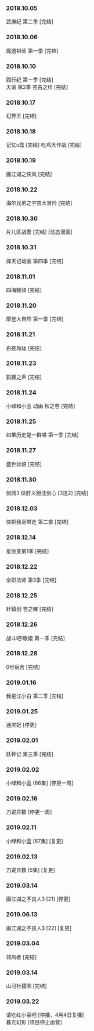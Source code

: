 
### 2018.10.05 
武庚纪 第二季  [完结]
### 2018.10.06
魔道祖师 第一季  [完结]
### 2018.10.10
西行纪 第一季  [完结]  
天谕 第2季 苍古之绊  [完结]  
### 2018.10.17
幻界王  [完结]  
### 2018.10.18
记忆u盘  [完结]
吃鸡大作战  [完结]

### 2018.10.19
画江湖之侠岚  [完结]   
### 2018.10.22
海尔兄弟之宇宙大冒险  [完结]  

### 2018.10.30
片儿区战警  [完结]  [动态漫画]  
### 2018.10.31
择天记动画 第四季  [完结]  

### 2018.11.01
四海鲸骑  [完结]  
### 2018.11.20
摩登大自然 第一季  [完结]  
### 2018.11.21
白夜玲珑  [完结] 

### 2018.11.23
狐狸之声  [完结]  
### 2018.11.24
小绿和小蓝 动画 秋之卷  [完结]  
### 2018.11.25
如果历史是一群喵  第一季  [完结]  

### 2018.11.27
盛世妆娘  [完结]  
### 2018.11.30
剑网3·侠肝义胆沈剑心  [3渲2]  [完结]  
 

### 2018.12.03 
快把我哥带走 第二季  [完结]   
### 2018.12.14
星辰变第1季  [完结] 
### 2018.12.22
全职法师 第3季  [完结]  

### 2018.12.25
轩辕剑 苍之曜  [完结]  
### 2018.12.26 
战斗吧!歌姬 第一季  [完结]

### 2018.12.28
0号宿舍  [完结]  


### 2019.01.16
我是江小白 第二季  [完结]


### 2019.01.25
通灵妃  [停更]

### 2019.02.01
妖神记 第三季  [完结]  
### 2019.02.02
小绿和小蓝  [66集]  [停更一周]


### 2019.02.16
刀说异数  [停更一周]
### 2019.02.11
小绿和小蓝  [67集]  [复更]


### 2019.02.13
刀说异数  [5集]  [复更]


### 2019.03.14
画江湖之不良人3  [21]  [停更]


### 2019.06.13
画江湖之不良人3  [22]  [复更]

### 2019.03.04

领风者  [完结]

### 2019.03.14 
山河社稷图  [完结]

### 2019.03.22
请吃红小豆吧  [停播，4月4日复播]  
暮光幻影  [项目停止运营]  
